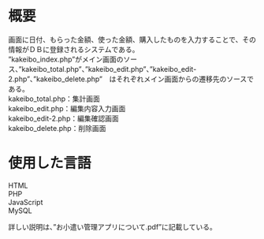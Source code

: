 # 概要
画面に日付、もらった金額、使った金額、購入したものを入力することで、その情報がＤＢに登録されるシステムである。   
”kakeibo_index.php”がメイン画面のソース、”kakeibo_total.php”、”kakeibo_edit.php”、”kakeibo_edit-2.php”、”kakeibo_delete.php”　はそれぞれメイン画面からの遷移先のソースである。  
kakeibo_total.php：集計画面  
kakeibo_edit.php：編集内容入力画面  
kakeibo_edit-2.php：編集確認画面  
kakeibo_delete.php：削除画面　　

# 使用した言語
HTML  
PHP  
JavaScript  
MySQL

詳しい説明は、”お小遣い管理アプリについて.pdf”に記載している。  
